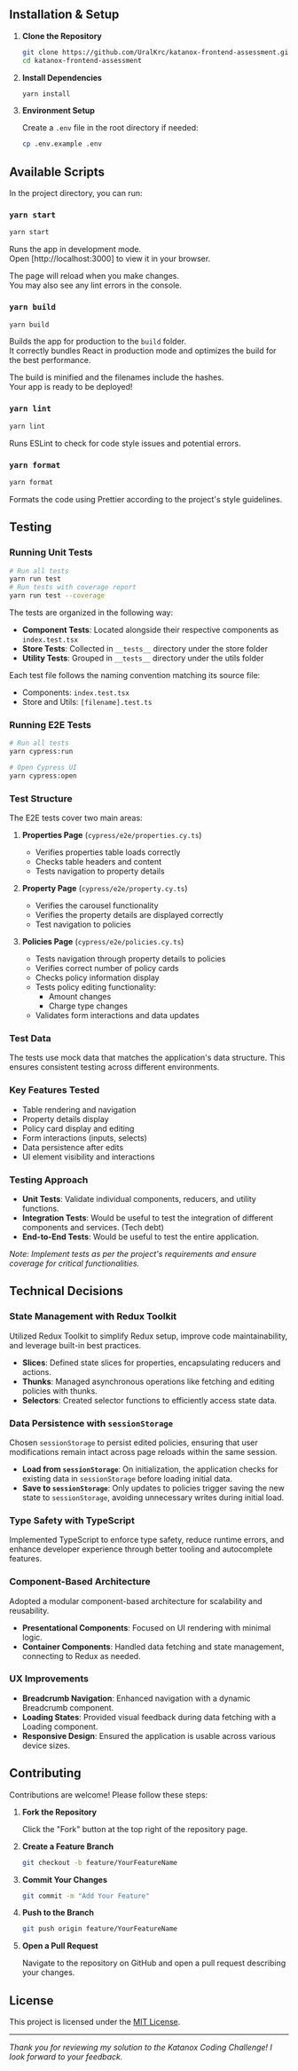 ## Installation & Setup

1. **Clone the Repository**

   ```bash
   git clone https://github.com/UralKrc/katanox-frontend-assessment.git
   cd katanox-frontend-assessment
   ```

2. **Install Dependencies**

   ```bash
   yarn install
   ```

3. **Environment Setup**

   Create a `.env` file in the root directory if needed:

   ```bash
   cp .env.example .env
   ```

## Available Scripts

In the project directory, you can run:

### `yarn start`

```bash
yarn start
```

Runs the app in development mode.\
Open [http://localhost:3000] to view it in your browser.

The page will reload when you make changes.\
You may also see any lint errors in the console.

### `yarn build`

```bash
yarn build
```

Builds the app for production to the `build` folder.\
It correctly bundles React in production mode and optimizes the build for the best performance.

The build is minified and the filenames include the hashes.\
Your app is ready to be deployed!

### `yarn lint`

```bash
yarn lint
```

Runs ESLint to check for code style issues and potential errors.

### `yarn format`

```bash
yarn format
```

Formats the code using Prettier according to the project's style guidelines.

## Testing

### Running Unit Tests

```bash
# Run all tests
yarn run test
# Run tests with coverage report
yarn run test --coverage
```

The tests are organized in the following way:

- **Component Tests**: Located alongside their respective components as `index.test.tsx`
- **Store Tests**: Collected in `__tests__` directory under the store folder
- **Utility Tests**: Grouped in `__tests__` directory under the utils folder

Each test file follows the naming convention matching its source file:

- Components: `index.test.tsx`
- Store and Utils: `[filename].test.ts`

### Running E2E Tests

```bash
# Run all tests
yarn cypress:run

# Open Cypress UI
yarn cypress:open
```

### Test Structure

The E2E tests cover two main areas:

1. **Properties Page** (`cypress/e2e/properties.cy.ts`)

   - Verifies properties table loads correctly
   - Checks table headers and content
   - Tests navigation to property details

2. **Property Page** (`cypress/e2e/property.cy.ts`)

   - Verifies the carousel functionality
   - Verifies the property details are displayed correctly
   - Test navigation to policies

3. **Policies Page** (`cypress/e2e/policies.cy.ts`)

   - Tests navigation through property details to policies
   - Verifies correct number of policy cards
   - Checks policy information display
   - Tests policy editing functionality:
     - Amount changes
     - Charge type changes
   - Validates form interactions and data updates

### Test Data

The tests use mock data that matches the application's data structure. This ensures consistent testing across different environments.

### Key Features Tested

- Table rendering and navigation
- Property details display
- Policy card display and editing
- Form interactions (inputs, selects)
- Data persistence after edits
- UI element visibility and interactions

### Testing Approach

- **Unit Tests**: Validate individual components, reducers, and utility functions.
- **Integration Tests**: Would be useful to test the integration of different components and services. (Tech debt)
- **End-to-End Tests**: Would be useful to test the entire application.

_Note: Implement tests as per the project's requirements and ensure coverage for critical functionalities._

## Technical Decisions

### State Management with Redux Toolkit

Utilized Redux Toolkit to simplify Redux setup, improve code maintainability, and leverage built-in best practices.

- **Slices**: Defined state slices for properties, encapsulating reducers and actions.
- **Thunks**: Managed asynchronous operations like fetching and editing policies with thunks.
- **Selectors**: Created selector functions to efficiently access state data.

### Data Persistence with `sessionStorage`

Chosen `sessionStorage` to persist edited policies, ensuring that user modifications remain intact across page reloads within the same session.

- **Load from `sessionStorage`**: On initialization, the application checks for existing data in `sessionStorage` before loading initial data.
- **Save to `sessionStorage`**: Only updates to policies trigger saving the new state to `sessionStorage`, avoiding unnecessary writes during initial load.

### Type Safety with TypeScript

Implemented TypeScript to enforce type safety, reduce runtime errors, and enhance developer experience through better tooling and autocomplete features.

### Component-Based Architecture

Adopted a modular component-based architecture for scalability and reusability.

- **Presentational Components**: Focused on UI rendering with minimal logic.
- **Container Components**: Handled data fetching and state management, connecting to Redux as needed.

### UX Improvements

- **Breadcrumb Navigation**: Enhanced navigation with a dynamic Breadcrumb component.
- **Loading States**: Provided visual feedback during data fetching with a Loading component.
- **Responsive Design**: Ensured the application is usable across various device sizes.

## Contributing

Contributions are welcome! Please follow these steps:

1. **Fork the Repository**

   Click the "Fork" button at the top right of the repository page.

2. **Create a Feature Branch**

   ```bash
   git checkout -b feature/YourFeatureName
   ```

3. **Commit Your Changes**

   ```bash
   git commit -m "Add Your Feature"
   ```

4. **Push to the Branch**

   ```bash
   git push origin feature/YourFeatureName
   ```

5. **Open a Pull Request**

   Navigate to the repository on GitHub and open a pull request describing your changes.

## License

This project is licensed under the [MIT License](LICENSE).

---

_Thank you for reviewing my solution to the Katanox Coding Challenge! I look forward to your feedback._
